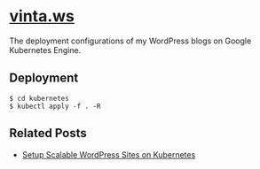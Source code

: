 # [vinta.ws](https://vinta.ws/)

The deployment configurations of my WordPress blogs on Google Kubernetes Engine.

## Deployment

```console
$ cd kubernetes
$ kubectl apply -f . -R
```

## Related Posts

- [Setup Scalable WordPress Sites on Kubernetes](https://vinta.ws/code/setup-scalable-wordpress-sites-on-kubernetes.html)
